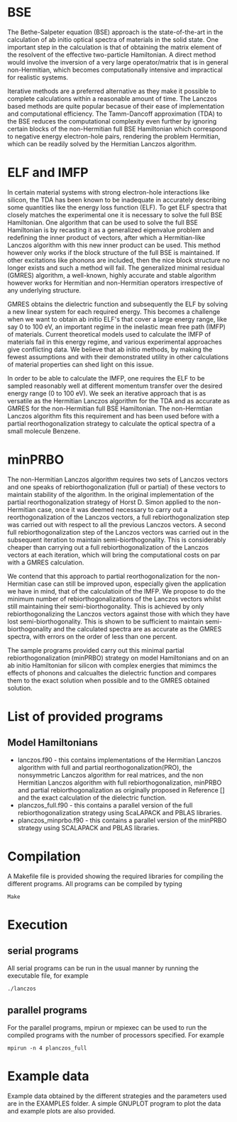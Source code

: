 # BSE
The Bethe-Salpeter equation (BSE) approach is the state-of-the-art in the calculation of ab initio optical spectra of materials in the solid state. One important step in the calculation is that of obtaining the matrix element of the resolvent of the effective two-particle Hamiltonian. A direct method would involve the inversion of a very large operator/matrix that is in general non-Hermitian, which becomes computationally intensive and impractical for realistic systems.

Iterative methods are a preferred alternative as they make it possible to complete calculations within a reasonable amount of time. The Lanczos based methods are quite popular becasue of their ease of implementation and computational efficiency. The Tamm-Dancoff approximation (TDA) to the BSE reduces the computational complexity even further by ignoring certain blocks of the non-Hermitian full BSE Hamiltonian which correspond to negative energy electron-hole pairs, rendering the problem Hermitian, which can be readily solved by the Hermitian Lanczos algorithm.

# ELF and IMFP
In certain material systems with strong electron-hole interactions like silicon, the TDA has been known to be inadequate in accurately describing some quantities like the energy loss function (ELF). To get ELF spectra that closely matches the experimental one it is necessary to solve the full BSE Hamiltonian. One algorithm that can be used to solve the full BSE Hamiltonian is by recasting it as a generalized eigenvalue problem and redefining the inner product of vectors, after which a Hermitian-like Lanczos algorithm with this new inner product can be used. This method however only works if the block structure of the full BSE is maintained. If other excitations like phonons are included, then the nice block structure no longer exists and such a method will fail. The generalized minimal residual (GMRES) algorithm, a well-known, highly accurate and stable algorithm however works for Hermitian and non-Hermitian operators irrespective of any underlying structure. 

GMRES obtains the dielectric function and subsequently the ELF by solving a new linear system for each required energy. This becomes a challenge when we want to obtain ab initio ELF's that cover a large energy range, like say 0 to 100 eV, an important regime in the inelastic mean free path (IMFP) of materials. Current theoretical models used to calculate the IMFP of materials fail in this energy regime, and various experimental approaches give conflicting data. We believe that ab initio methods, by making the fewest assumptions and with their demonstrated utility in other calculations of material properties can shed light on this issue.

In order to be able to calculate the IMFP, one requires the ELF to be sampled reasonably well at different momentum transfer over the desired energy range (0 to 100 eV). We seek an iterative approach that is as versatile as the Hermitian Lanczos algorithm for the TDA and as accurate as GMRES for the non-Hermitian full BSE Hamiltonian. The non-Hermtian Lanczos algorithm fits this requirement and has been used before with a partial reorthogonalization strategy to calculate the optical spectra of a small molecule Benzene.

# minPRBO
The non-Hermitian Lanczos algorithm requires two sets of Lanczos vectors and one speaks of rebiorthogonalization (full or partial) of these vectors to maintain stability of the algorithm. In the original implementation of the partial reorthogonalization strategy of Horst D. Simon applied to the non-Hermitian case, once it was deemed necessary to carry out a reorthogonalization of the Lanczos vectors, a full rebiorthogonalization step was carried out with respect to all the previous Lanczos vectors. A second full rebiorthogonalization step of the Lanczos vectors was carried out in the subsequent iteration to maintain semi-biorthogonality. This is considerably cheaper than carrying out a full rebiorthogonalization of the Lanczos vectors at each iteration, which will bring the computational costs on par with a GMRES calculation.

We contend that this approach to partial reorthogonalization for the non-Hermitian case can still be improved upon, especially given the application we have in mind, that of the calculatioin of the IMFP.
We propose to do the minimum number of rebiorthogonalizations of the Lanczos vectors whilst still maintaining their semi-biorthogonality. This is achieved by only rebiorthogonalizing the Lanczos vectors against those with which they have lost semi-biorthogonality. This is shown to be sufficient to maintain semi-biorthogonality and the calculated spectra are as accurate as the GMRES spectra, with errors on the order of less than one percent.

The sample programs provided carry out this minimal partial rebiorthogonalization (minPRBO) strategy on model Hamiltonians and on an ab initio Hamiltonian for silicon with complex energies that mimimcs the effects of phonons and calcualtes the dielectric function and compares them to the exact solution when possible and to the GMRES obtained solution.

# List of provided programs

## Model Hamiltonians
* lanczos.f90 - this contains implementations of the Hermitian Lanczos algorithm with full and partial reorthogonalization(PRO), the nonsymmetric Lanczos algorithm for real matrices, and the non Hermitian Lanczos algorithm with full rebiorthogonalization, minPRBO and partial rebiorthogonalization as originally proposed in Reference [] and the exact calculation of the dielectric function.
* planczos_full.f90 - this contains a parallel version of the full rebiorthogonalization strategy using ScaLAPACK and PBLAS libraries.
* planczos_minprbo.f90 -  this contains a parallel version of the minPRBO strategy using SCALAPACK and PBLAS libraries.

# Compilation
A Makefile file is provided showing the required libraries for compiling the different programs. All programs can be compiled by typing 

```
Make
```

# Execution
## serial programs
All serial programs can be run in the usual manner by running the executable file, for example
```
./lanczos
```
## parallel programs
For the parallel programs, mpirun or mpiexec can be used to run the compiled programs with the number of processors specified. For example
```
mpirun -n 4 planczos_full
```

# Example data
Example data obtained by the different strategies and the parameters used are in the EXAMPLES folder. A simple GNUPLOT program to plot the data and example plots are also provided.



